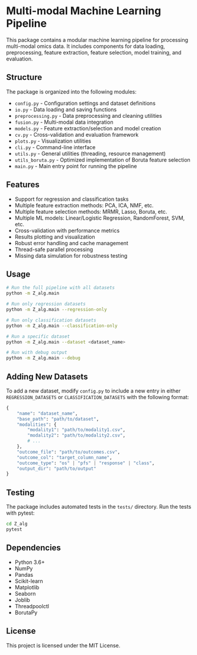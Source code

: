 # Multi-modal Machine Learning Pipeline

This package contains a modular machine learning pipeline for processing multi-modal omics data. It includes components for data loading, preprocessing, feature extraction, feature selection, model training, and evaluation.

## Structure

The package is organized into the following modules:

- `config.py` - Configuration settings and dataset definitions
- `io.py` - Data loading and saving functions
- `preprocessing.py` - Data preprocessing and cleaning utilities
- `fusion.py` - Multi-modal data integration
- `models.py` - Feature extraction/selection and model creation
- `cv.py` - Cross-validation and evaluation framework
- `plots.py` - Visualization utilities
- `cli.py` - Command-line interface
- `utils.py` - General utilities (threading, resource management)
- `utils_boruta.py` - Optimized implementation of Boruta feature selection
- `main.py` - Main entry point for running the pipeline

## Features

- Support for regression and classification tasks
- Multiple feature extraction methods: PCA, ICA, NMF, etc.
- Multiple feature selection methods: MRMR, Lasso, Boruta, etc.
- Multiple ML models: Linear/Logistic Regression, RandomForest, SVM, etc.
- Cross-validation with performance metrics
- Results plotting and visualization
- Robust error handling and cache management
- Thread-safe parallel processing
- Missing data simulation for robustness testing

## Usage

```bash
# Run the full pipeline with all datasets
python -m Z_alg.main

# Run only regression datasets
python -m Z_alg.main --regression-only

# Run only classification datasets
python -m Z_alg.main --classification-only

# Run a specific dataset
python -m Z_alg.main --dataset <dataset_name>

# Run with debug output
python -m Z_alg.main --debug
```

## Adding New Datasets

To add a new dataset, modify `config.py` to include a new entry in either `REGRESSION_DATASETS` or `CLASSIFICATION_DATASETS` with the following format:

```python
{
    "name": "dataset_name",
    "base_path": "path/to/dataset",
    "modalities": {
        "modality1": "path/to/modality1.csv",
        "modality2": "path/to/modality2.csv",
        # ...
    },
    "outcome_file": "path/to/outcomes.csv",
    "outcome_col": "target_column_name",
    "outcome_type": "os" | "pfs" | "response" | "class",
    "output_dir": "path/to/output"
}
```

## Testing

The package includes automated tests in the `tests/` directory. Run the tests with pytest:

```bash
cd Z_alg
pytest
```

## Dependencies

- Python 3.6+
- NumPy
- Pandas
- Scikit-learn
- Matplotlib
- Seaborn
- Joblib
- Threadpoolctl
- BorutaPy

## License

This project is licensed under the MIT License. 